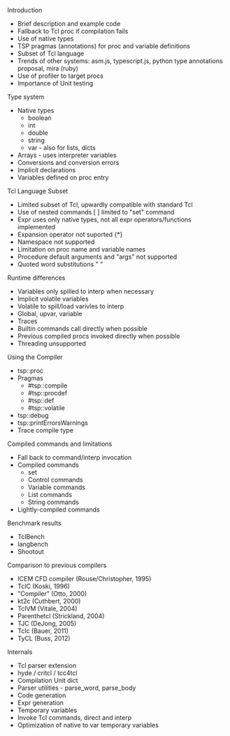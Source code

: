 Introduction

  - Brief description and example code
  - Fallback to Tcl proc if compilation fails
  - Use of native types
  - TSP pragmas (annotations) for proc and variable definitions
  - Subset of Tcl language
  - Trends of other systems: asm.js, typescript.js, python type annotations proposal, mira (ruby)
  - Use of profiler to target procs  
  - Importance of Unit testing


Type system

  - Native types
    * boolean
    * int
    * double
    * string
    * var - also for lists, dicts
  - Arrays - uses interpreter variables
  - Conversions and conversion errors
  - Implicit declarations
  - Variables defined on proc entry


Tcl Language Subset

  - Limited subset of Tcl, upwardly compatible with standard Tcl
  - Use of nested commands [ ] limited to "set" command
  - Expr uses only native types, not all expr operators/functions implemented
  - Expansion operator not suported {*}
  - Namespace not supported
  - Limitation on proc name and variable names
  - Procedure default arguments and "args" not supported
  - Quoted word substitutions " "
     

Runtime differences

  - Variables only spilled to interp when necessary
  - Implicit volatile variables
  - Volatile to spill/load varivles to interp
  - Global, upvar, variable
  - Traces
  - Builtin commands call directly when possible
  - Previous compiled procs invoked directly when possible
  - Threading unsupported


Using the Compiler 

  - tsp::proc
  - Pragmas
    * #tsp::compile
    * #tsp::procdef
    * #tsp::def
    * #tsp::volatile
  - tsp::debug
  - tsp::printErrorsWarnings
  - Trace compile type 


Compiled commands and limitations

  - Fall back to command/interp invocation
  - Compiled commands
    * set
    * Control commands
    * Variable commands
    * List commands
    * String commands
  - Lightly-compiled commands
  

Benchmark results

  - TclBench
  - langbench
  - Shootout


Comparison to previous compilers

  - ICEM CFD compiler (Rouse/Christopher, 1995)
  - TclC (Koski, 1996)
  - "Compiler" (Otto, 2000)
  - kt2c (Cuthbert, 2000)
  - TclVM (Vitale, 2004)
  - Parenthetcl (Strickland, 2004)
  - TJC (DeJong, 2005)
  - Tclc (Bauer, 2011)
  - TyCL (Buss, 2012)


Internals

  - Tcl parser extension
  - hyde / critcl / tcc4tcl
  - Compilation Unit dict
  - Parser utilities - parse_word, parse_body
  - Code generation
  - Expr generation
  - Temporary variables
  - Invoke Tcl commands, direct and interp 
  - Optimization of native to var temporary variables
  


